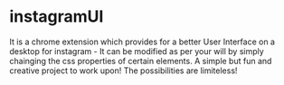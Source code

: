 # instagramUI

It is a chrome extension which provides for a better User Interface on a desktop for instagram - It can be modified as per your will by simply chainging the css properties of certain elements. A simple but fun and creative project to work upon! The possibilities are limiteless!
